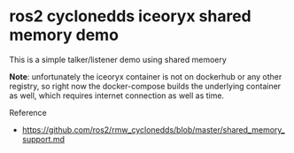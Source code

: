 # ros2 cyclonedds iceoryx shared memory demo

This is a simple talker/listener demo using shared memoery

**Note**: unfortunately the iceoryx container is not on dockerhub or any other registry, so right now the docker-compose builds the underlying container as well, which requires internet connection as well as time. 

Reference
  - https://github.com/ros2/rmw_cyclonedds/blob/master/shared_memory_support.md


